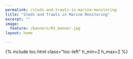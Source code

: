 ```yaml
---
permalink: /sleds-and-trawls-in-marine-monitoring
title: "Sleds and Trawls in Marine Monitoring"
excerpt: ""
image:
  feature: /banners/03_banner.jpg
layout: home

---
```

{% include toc.html class="toc-left" h_min=2 h_max=2 %}

